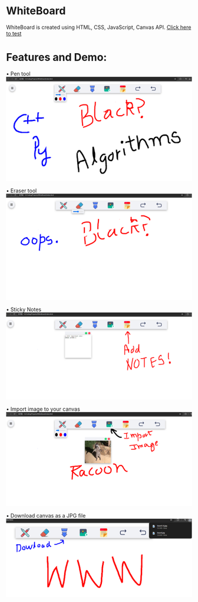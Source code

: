 # WhiteBoard 
WhiteBoard is created using HTML, CSS, JavaScript, Canvas API.
[Click here to test](https://whiteboard-indol.vercel.app/)
# Features and Demo: 
• Pen tool
![](Screenshots/pentool.png)

• Eraser tool
![](Screenshots/eraser.png)

• Sticky Notes
![](Screenshots/stickyNotes.png)

• Import image to your canvas
![](Screenshots/importImage.png)

• Download canvas as a JPG file
![](Screenshots/download.png)
